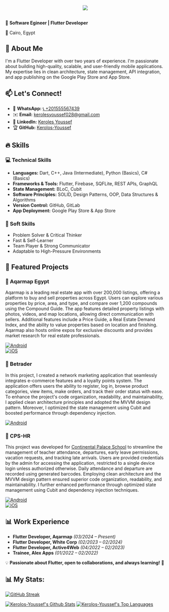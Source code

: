 <div align="center">
    <img src="https://readme-typing-svg.herokuapp.com/?font=Righteous&size=35&center=true&vCenter=true&width=500&height=70&duration=4000&lines=Hi+There!+👋;+I'm+Keroles+Youssef!+👨‍💻;" />
</div>

<br>

🚀 **Software Egineer | Flutter Developer**  

📍 Cairo, Egypt

## 🌟 About Me  
I'm a Flutter Developer with over two years of experience. I'm passionate about building high-quality, scalable, and user-friendly mobile applications. My expertise lies in clean architecture, state management, API integration, and app publishing on the Google Play Store and App Store.  


## 📫 Let's Connect!  
- 📱 **WhatsApp:** [📞 +201555567439](https://wa.me/201555567439)
- ✉️ **Email:** kerolesyoussef028@gmail.com
- 💼 **LinkedIn:** [Keroles Youssef](https://linkedin.com/in/keroles-youssef)  
- 🏆 **GitHub:** [Kerolos-Youssef](https://github.com/Kerolos-Youssef)  


## 🔥 Skills  
### 💻 Technical Skills  
- **Languages:** Dart, C++, Java (Intermediate), Python (Basics), C# (Basics)  
- **Frameworks & Tools:** Flutter, Firebase, SQFLite, REST APIs, GraphQL  
- **State Management:** BLoC, Cubit  
- **Software Principles:** SOLID, Design Patterns, OOP, Data Structures & Algorithms  
- **Version Control:** GitHub, GitLab  
- **App Deployment:** Google Play Store & App Store  

### 🎯 Soft Skills  
- Problem Solver & Critical Thinker  
- Fast & Self-Learner  
- Team Player & Strong Communicator  
- Adaptable to High-Pressure Environments  

## 📱 Featured Projects  
### 🔹 Aqarmap Egypt  
Aqarmap is a leading real estate app with over 200,000 listings, offering a platform to buy and sell properties across Egypt. Users can explore various properties by price, area, and type, and compare over 1,200 compounds using the Compound Guide. The app features detailed property listings with photos, videos, and map locations, allowing direct communication with sellers. Additional features include a Price Guide, a Real Estate Demand Index, and the ability to value properties based on location and finishing. Aqarmap also hosts online expos for exclusive discounts and provides market research for real estate professionals.  

[![Android](https://img.shields.io/badge/Android-PlayStore-green)](https://play.google.com/store/apps/details?id=com.aqarmap.android)  
[![iOS](https://img.shields.io/badge/iOS-AppStore-blue)](https://apps.apple.com/us/app/aqarmap-egypt/id642633889)  

### 🔹 Betrader  
In this project, I created a network marketing application that seamlessly integrates e-commerce features and a loyalty points system. The application offers users the ability to register, log in, browse product categories, view items, make orders, and track their order status with ease. To enhance the project's code organization, readability, and maintainability, I applied clean architecture principles and adopted the MVVM design pattern. Moreover, I optimized the state management using Cubit and boosted performance through dependency injection.

[![Android](https://img.shields.io/badge/Android-PlayStore-green)](https://play.google.com/store/apps/details?id=be.trader)  

### 🔹 CPS-HR  
This project was developed for [Continental Palace School](https://www.cps-education.com/) to streamline the management of teacher attendance, departures, early leave permissions, vacation requests, and tracking late arrivals. Users are provided credentials by the admin for accessing the application, restricted to a single device login unless authorized otherwise. Daily attendance and departure are recorded using generated barcodes. Employing clean architecture and the MVVM design pattern ensured superior code organization, readability, and maintainability. I further enhanced performance through optimized state management using Cubit and dependency injection techniques.

[![Android](https://img.shields.io/badge/Android-PlayStore-green)](https://play.google.com/store/apps/details?id=com.cps.hr)  
[![iOS](https://img.shields.io/badge/iOS-AppStore-blue)](https://apps.apple.com/app/cps-hr/id6737413195)  

## 📊 Work Experience  
- **Flutter Developer, Aqarmap** *(03/2024 – Present)*  
- **Flutter Developer, White Corp** *(02/2023 – 02/2024)*  
- **Flutter Developer, Active4Web** *(04/2022 – 02/2023)*  
- **Trainee, Alex Apps** *(01/2022 – 02/2022)*  

💡 **Passionate about Flutter, open to collaborations, and always learning!** 🚀  

## 📊 My Stats:

<a href="https://git.io/streak-stats"><img src="https://github-readme-streak-stats.herokuapp.com?user=Kerolos-Youssef&theme=dark&border_radius=12" alt="GitHub Streak" /></a>

<a href="https://github.com/Kerolos-Youssef/github-readme-stats"><img alt="Kerolos-Youssef's Github Stats" src="https://github-readme-stats.vercel.app/api?username=Kerolos-Youssef&show_icons=true&count_private=true&theme=react&hide_border=true&bg_color=0D1117" /></a>
<a href="https://github.com/Kerolos-Youssef/github-readme-stats"><img alt="Kerolos-Youssef's Top Languages" src="https://github-readme-stats.vercel.app/api/top-langs/?username=Kerolos-Youssef&langs_count=8&count_private=true&layout=compact&theme=react&hide_border=true&bg_color=0D1117" /></a>
